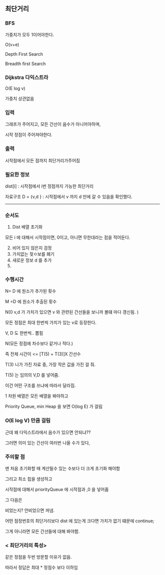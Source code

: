## 최단거리

### BFS

가중치가 모두 1이어야한다.

O(v+e)

Depth First Search 

Breadth first Search



### Dijkstra 다익스트라

O(E log v)

가중치 상관없음



### 입력

그래프가 주어지고, 모든 간선이 음수가 아니어야하며,

시작 정점이 주어져야한다. 

### 출력

시작점에서 모든 점까지 최단거리가주어짐

### 필요한 정보

dist[i] : 시작점에서 i번 정점까지 가능한 최단거리

자료구조 D = {v,d } : 시작점에서 v 까지 d 만에 갈 수 있음을 확인했다.



---

### 순서도

1. Dist 배열 초기화

모든 i 에 대해서 시작점이면, 0이고, 아니면 무한대라는 점을 적어둔다.

2. 비어 있지 않은지 검정
3. 가치없는 젖ㅇ보를 폐기
4. 새로운 정보 d 를 추가 
5. 

### 수행시간

N= D 에 원소가 추가된 횟수

M =D 에 원소가 추출된 횟수

N(0 v,d 가 가치가 있으면 v 와 관련된 간선들을 보니까 볼떄 마다 갱신됨. )

모든 정점은 최대 한번씩 가치가 있는 v로 등장한다.

V, D 도 한번씩.. 뽑힘

N(모든 정점에 차수보다 같거나 적다.)

즉 전체 시간이 <= [T(5) + T(3)]X 간선수

T(3) 니가 가진 자료 중, 가장 작은 값을 가진 걸 줘.

T(5) 는 임의의 V,D 를 넣어줌.

이건 어떤 구조를 쓰냐에 따라서 달라짐.

1 차원 배열은 모든 배열을 봐야하고

Priority Queue, min Heap 을 보면 O(log E) 가 걸림

### O(E log  V) 만큼 걸림

근데 왜 다익스트라에서 음수가 있으면 안되냐??

그러면 의미 있는 간선이 여러번 나올 수가 있다,



### 주의할 점

맨 처음 초기화할 때 계산될수 있는 수보다 더 크게 초기화 해야함



그리고 최소 힙을 생성하고

시작점에 대해서 priorityQueue 에 시작점과 ,0 을 넣어줌



그 다음은 

비었는지? 안비었으면 꺼냄.

어떤 점정번호의 최단거리보다 dist 에 있는게 크다면 가치가 없기 떄문에 continue;

그게 아니라면 모든 간선들에 대해 봐야함.

### < 최단거리의 특성>

같은 정점을 두번 방문할 이유가 없음.

따라서 정답은 최대 * 정점수 보다 이하임 

